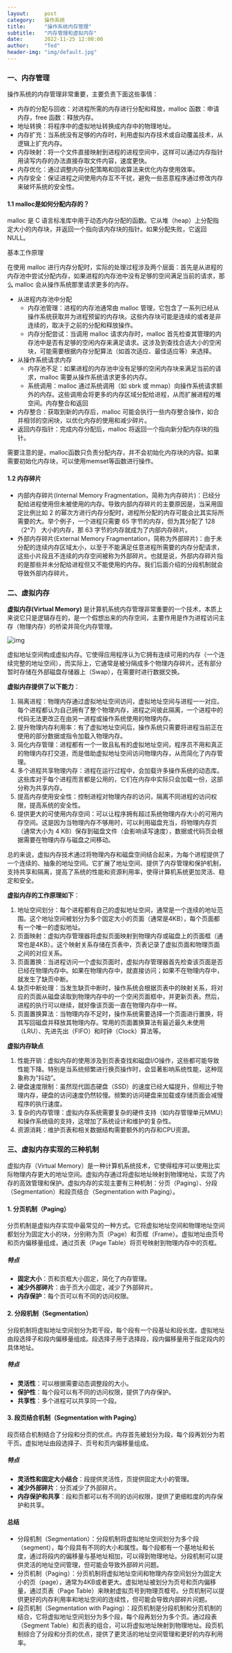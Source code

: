 ```yaml
---
layout:     post
category:   操作系统
title:      "操作系统内存管理"
subtitle:   "内存管理和虚拟内存"
date:       2022-11-25 12:00:00
author:     "Ted"
header-img: "img/default.jpg"
---
```


### 一、内存管理

操作系统的内存管理非常重要，主要负责下面这些事情：

- 内存的分配与回收：对进程所需的内存进行分配和释放，malloc 函数：申请内存，free 函数：释放内存。
- 地址转换：将程序中的虚拟地址转换成内存中的物理地址。
- 内存扩充：当系统没有足够的内存时，利用虚拟内存技术或自动覆盖技术，从逻辑上扩充内存。
- 内存映射：将一个文件直接映射到进程的进程空间中，这样可以通过内存指针用读写内存的办法直接存取文件内容，速度更快。
- 内存优化：通过调整内存分配策略和回收算法来优化内存使用效率。
- 内存安全：保证进程之间使用内存互不干扰，避免一些恶意程序通过修改内存来破坏系统的安全性。

#### **1.1 malloc是如何分配内存的？**

malloc 是 C 语言标准库中用于动态内存分配的函数。它从堆（heap）上分配指定大小的内存块，并返回一个指向该内存块的指针。如果分配失败，它返回 NULL。

基本工作原理

在使用 malloc 进行内存分配时，实际的处理过程涉及两个层面：首先是从进程的内存池中尝试分配内存，如果进程的内存池中没有足够的空间满足当前的请求，那么 malloc 会从操作系统那里请求更多的内存。

- 从进程内存池中分配
  - 内存池管理：进程的内存池通常由 malloc 管理，它包含了一系列已经从操作系统获取并为进程预留的内存块。这些内存块可能是连续的或者是非连续的，取决于之前的分配和释放操作。
  - 内存分配尝试：当调用 malloc 请求内存时，malloc 首先检查其管理的内存池中是否有足够的空闲内存来满足请求。这涉及到查找合适大小的空闲块，可能需要根据内存分配算法（如首次适应、最佳适应等）来选择。
- 从操作系统请求内存
  - 内存池不足：如果进程的内存池中没有足够的空闲内存块来满足当前的请求，malloc 需要从操作系统请求更多的内存。
  - 系统调用：malloc 通过系统调用（如 sbrk 或 mmap）向操作系统请求额外的内存。这些调用会将更多的内存区域分配给进程，从而扩展进程的堆空间。内存整合和返回
- 内存整合：获取到新的内存后，malloc 可能会执行一些内存整合操作，如合并相邻的空闲块，以优化内存的使用和减少碎片。
- 返回内存指针：完成内存分配后，malloc 将返回一个指向新分配内存块的指针。

需要注意的是，malloc函数只负责分配内存，并不会初始化内存块的内容。如果需要初始化内存块，可以使用memset等函数进行操作。

#### 1.2 **内存碎片**

- 内部内存碎片(Internal Memory Fragmentation，简称为内存碎片)：已经分配给进程使用但未被使用的内存。导致内部内存碎片的主要原因是，当采用固定比例比如 2 的幂次方进行内存分配时，进程所分配的内存可能会比其实际所需要的大。举个例子，一个进程只需要 65 字节的内存，但为其分配了 128（2^7） 大小的内存，那 63 字节的内存就成为了内部内存碎片。
- 外部内存碎片(External Memory Fragmentation，简称为外部碎片)：由于未分配的连续内存区域太小，以至于不能满足任意进程所需要的内存分配请求，这些小片段且不连续的内存空间被称为外部碎片。也就是说，外部内存碎片指的是那些并未分配给进程但又不能使用的内存。我们后面介绍的分段机制就会导致外部内存碎片。

### 二、虚拟内存

**虚拟内存(Virtual Memory)** 是计算机系统内存管理非常重要的一个技术，本质上来说它只是逻辑存在的，是一个假想出来的内存空间，主要作用是作为进程访问主存（物理内存）的桥梁并简化内存管理。

![img](/img/Simple_2/60.jpg)

虚拟地址空间构成虚拟内存。它使得应用程序认为它拥有连续可用的内存（一个连续完整的地址空间），而实际上，它通常是被分隔成多个物理内存碎片。还有部分暂时存储在外部磁盘存储器上（Swap），在需要时进行数据交换。

**虚拟内存提供了以下能力**：

1. 隔离进程：物理内存通过虚拟地址空间访问，虚拟地址空间与进程一一对应。每个进程都认为自己拥有了整个物理内存，进程之间彼此隔离，一个进程中的代码无法更改正在由另一进程或操作系统使用的物理内存。
2. 提升物理内存利用率：有了虚拟地址空间后，操作系统只需要将进程当前正在使用的部分数据或指令加载入物理内存。
3. 简化内存管理：进程都有一个一致且私有的虚拟地址空间，程序员不用和真正的物理内存打交道，而是借助虚拟地址空间访问物理内存，从而简化了内存管理。
4. 多个进程共享物理内存：进程在运行过程中，会加载许多操作系统的动态库。这些库对于每个进程而言都是公用的，它们在内存中实际只会加载一份，这部分称为共享内存。
5. 提高内存使用安全性：控制进程对物理内存的访问，隔离不同进程的访问权限，提高系统的安全性。
6. 提供更大的可使用内存空间：可以让程序拥有超过系统物理内存大小的可用内存空间。这是因为当物理内存不够用时，可以利用磁盘充当，将物理内存页（通常大小为 4 KB）保存到磁盘文件（会影响读写速度），数据或代码页会根据需要在物理内存与磁盘之间移动。

总的来说，虚拟内存技术通过将物理内存和磁盘空间结合起来，为每个进程提供了一个连续的、抽象的地址空间。它扩展了地址空间、提供了内存管理和保护机制，支持共享和隔离，提高了系统的性能和资源利用率，使得计算机系统更加灵活、稳定和安全。

**虚拟内存的工作原理如下**：

1. 地址空间划分：每个进程都有自己的虚拟地址空间，通常是一个连续的地址范围。这个地址空间被划分为多个固定大小的页面（通常是4KB），每个页面都有一个唯一的虚拟地址。
2. 页面映射：虚拟内存管理器将虚拟页面映射到物理内存或磁盘上的页面框（通常也是4KB）。这个映射关系存储在页表中，页表记录了虚拟页面和物理页面之间的对应关系。
3. 页面置换：当进程访问一个虚拟页面时，虚拟内存管理器首先检查该页面是否已经在物理内存中。如果在物理内存中，就直接访问；如果不在物理内存中，就发生了缺页中断。
4. 缺页中断处理：当发生缺页中断时，操作系统会根据页表中的映射关系，将对应的页面从磁盘读取到物理内存中的一个空闲页面框中，并更新页表。然后，进程的执行可以继续，就好像该页面一直在物理内存中一样。
5. 页面置换算法：当物理内存不足时，操作系统需要选择一个页面进行置换，将其写回磁盘并释放其物理内存。常用的页面置换算法有最近最久未使用（LRU）、先进先出（FIFO）和时钟（Clock）算法等。

**虚拟内存缺点**

1. 性能开销：虚拟内存的使用涉及到页表查找和磁盘I/O操作，这些都可能导致性能下降。特别是当系统频繁进行换页操作时，会显著影响系统性能，这种现象称为“抖动”。
2. 硬盘速度限制：虽然现代固态硬盘（SSD）的速度已经大幅提升，但相比于物理内存，硬盘的访问速度仍然较慢。频繁的访问硬盘来加载或存储页面会减慢程序的执行速度。
3. 复杂的内存管理：虚拟内存系统需要复杂的硬件支持（如内存管理单元MMU）和操作系统级的支持，这增加了系统设计和维护的复杂性。
4. 资源消耗：维护页表和相关数据结构需要额外的内存和CPU资源。

### 三、虚拟内存实现的三种机制

虚拟内存（Virtual Memory）是一种计算机系统技术，它使得程序可以使用比实际物理内存更大的地址空间。虚拟内存通过将虚拟地址映射到物理地址，实现了内存的高效管理和保护。虚拟内存的实现主要有三种机制：分页（Paging）、分段（Segmentation）和段页结合（Segmentation with Paging）。

#### 1. 分页机制（Paging）

分页机制是虚拟内存实现中最常见的一种方式。它将虚拟地址空间和物理地址空间都划分为固定大小的块，分别称为页（Page）和页框（Frame）。虚拟地址由页号和页内偏移量组成，通过页表（Page Table）将页号映射到物理内存中的页框。

##### 特点

- **固定大小**：页和页框大小固定，简化了内存管理。
- **减少外部碎片**：由于页大小固定，减少了外部碎片。
- **内存保护**：每个页可以有不同的访问权限。

#### 2. 分段机制（Segmentation）

分段机制将虚拟地址空间划分为若干段，每个段有一个段基址和段长度。虚拟地址由段选择子和段内偏移量组成。段选择子用于选择段，段内偏移量用于指定段内的具体地址。

##### 特点

- **灵活性**：可以根据需要动态调整段的大小。
- **保护性**：每个段可以有不同的访问权限，提供了内存保护。
- **共享性**：多个进程可以共享同一个段。

#### 3. 段页结合机制（Segmentation with Paging）

段页结合机制结合了分段和分页的优点。内存首先被划分为段，每个段再划分为若干页。虚拟地址由段选择子、页号和页内偏移量组成。

##### 特点

- **灵活性和固定大小结合**：段提供灵活性，页提供固定大小的管理。
- **减少外部碎片**：分页减少了外部碎片。
- **内存保护和共享**：段和页都可以有不同的访问权限，提供了更细粒度的内存保护和共享。

#### 总结

- 分段机制（Segmentation）：分段机制将虚拟地址空间划分为多个段（segment），每个段具有不同的大小和属性。每个段都有一个基地址和长度，通过将段内的偏移量与基地址相加，可以得到物理地址。分段机制可以提供灵活的地址空间管理，但可能会导致外部碎片问题。
- 分页机制（Paging）：分页机制将虚拟地址空间和物理内存空间划分为固定大小的页（page），通常为4KB或者更大。虚拟地址被划分为页号和页内偏移量，通过页表（Page Table）来映射虚拟页号到物理页框号。分页机制可以提供更好的内存利用率和地址空间的连续性，但可能会导致内部碎片问题。
- 段页机制（Segmentation with Paging）：段页机制是分段机制和分页机制的结合，它将虚拟地址空间划分为多个段，每个段再划分为多个页。通过段表（Segment Table）和页表的组合，可以将虚拟地址映射到物理地址。段页机制综合了分段和分页的优点，提供了更灵活的地址空间管理和更好的内存利用率。